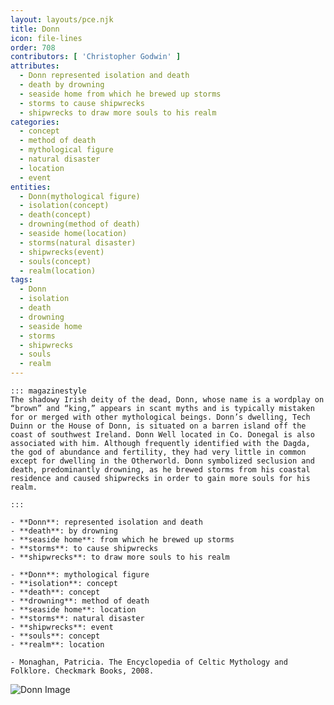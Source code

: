 ```yaml
---
layout: layouts/pce.njk
title: Donn
icon: file-lines
order: 708
contributors: [ 'Christopher Godwin' ]
attributes:
  - Donn represented isolation and death
  - death by drowning
  - seaside home from which he brewed up storms
  - storms to cause shipwrecks
  - shipwrecks to draw more souls to his realm
categories:
  - concept
  - method of death
  - mythological figure
  - natural disaster
  - location
  - event
entities:
  - Donn(mythological figure)
  - isolation(concept)
  - death(concept)
  - drowning(method of death)
  - seaside home(location)
  - storms(natural disaster)
  - shipwrecks(event)
  - souls(concept)
  - realm(location)
tags:
  - Donn
  - isolation
  - death
  - drowning
  - seaside home
  - storms
  - shipwrecks
  - souls
  - realm
---
```

``` tab [group1:Info]
::: magazinestyle
The shadowy Irish deity of the dead, Donn, whose name is a wordplay on “brown” and “king,” appears in scant myths and is typically mistaken for or merged with other mythological beings. Donn’s dwelling, Tech Duinn or the House of Donn, is situated on a barren island off the coast of southwest Ireland. Donn Well located in Co. Donegal is also associated with him. Although frequently identified with the Dagda, the god of abundance and fertility, they had very little in common except for dwelling in the Otherworld. Donn symbolized seclusion and death, predominantly drowning, as he brewed storms from his coastal residence and caused shipwrecks in order to gain more souls for his realm.

:::
```
``` tab [group1:Attributes]
- **Donn**: represented isolation and death
- **death**: by drowning
- **seaside home**: from which he brewed up storms
- **storms**: to cause shipwrecks
- **shipwrecks**: to draw more souls to his realm
```
``` tab [group1:Entities]
- **Donn**: mythological figure
- **isolation**: concept
- **death**: concept
- **drowning**: method of death
- **seaside home**: location
- **storms**: natural disaster
- **shipwrecks**: event
- **souls**: concept
- **realm**: location
```
``` tab [group1:Sources]
- Monaghan, Patricia. The Encyclopedia of Celtic Mythology and Folklore. Checkmark Books, 2008.
```
![Donn Image](https://upload.wikimedia.org/wikipedia/commons/6/65/Oile%C3%A1n_Baoi_%28Dursey_Island%29%2C_The_Bull_-_geograph.org.uk_-_284005.jpg)
